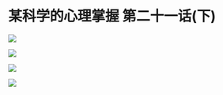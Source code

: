 # 某科学的心理掌握 第二十一话(下)

![](https://cnindex.github.io/Mental-Out/images/21/5.jpg)

![](https://cnindex.github.io/Mental-Out/images/21/6.jpg)

![](https://cnindex.github.io/Mental-Out/images/21/7.jpg)

![](https://cnindex.github.io/Mental-Out/images/21/8.jpg)
